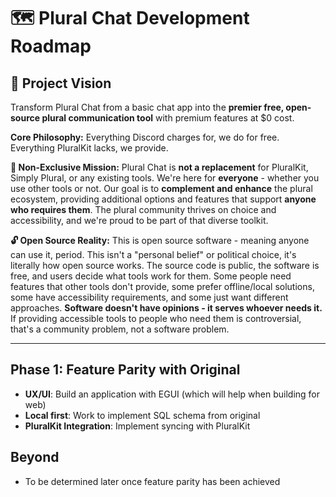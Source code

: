 # 🗺️ Plural Chat Development Roadmap

## 🎯 **Project Vision**
Transform Plural Chat from a basic chat app into the **premier free, open-source plural communication tool** with premium features at $0 cost.

**Core Philosophy:** Everything Discord charges for, we do for free. Everything PluralKit lacks, we provide.

**🤝 Non-Exclusive Mission:** Plural Chat is **not a replacement** for PluralKit, Simply Plural, or any existing tools. We're here for **everyone** - whether you use other tools or not. Our goal is to **complement and enhance** the plural ecosystem, providing additional options and features that support **anyone who requires them**. The plural community thrives on choice and accessibility, and we're proud to be part of that diverse toolkit.

**🔓 Open Source Reality:** This is open source software - meaning anyone can use it, period. This isn't a "personal belief" or political choice, it's literally how open source works. The source code is public, the software is free, and users decide what tools work for them. Some people need features that other tools don't provide, some prefer offline/local solutions, some have accessibility requirements, and some just want different approaches. **Software doesn't have opinions - it serves whoever needs it.** If providing accessible tools to people who need them is controversial, that's a community problem, not a software problem.

---

## **Phase 1: Feature Parity with Original**

- **UX/UI**: Build an application with EGUI (which will help when building for web)
- **Local first**: Work to implement SQL schema from original
- **PluralKit Integration**: Implement syncing with PluralKit

## **Beyond**

- To be determined later once feature parity has been achieved